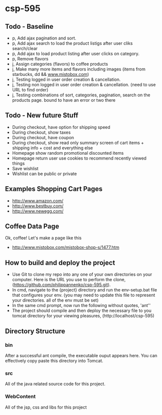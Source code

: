 csp-595
=======

## Todo - Baseline
* p, Add ajax pagination and sort.
* p, Add ajax search to load the product listigs after user cliks search/clear
* p, Add ajax to load product listing after user clicks on category.
* p, Remove flavors
* j, Assign categories (flavors) to coffee products
* j, Make many more items and flavors including images (items from starbucks, dd && www.mistobox.com)
* j, Testing logged in user order creation & cancellation.
* j, Testing non logged in user order creation & cancellation. (need to use URL to find order)
* j, Testing combinations of sort, categories, pagination, search on the products page. bound to have an error or two there

## Todo - New future Stuff
* During checkout, have option for shipping speed
* During checkout, show taxes
* During checkout, have coupon
* During checkout, show read only summary screen of cart items + shipping info + cost and everything else 
* Homepage show random promotional discounted items
* Homepage return user use cookies to recommend recently viewed things
* Save wishlist
* Wishlist can be public or private

## Examples Shopping Cart Pages
* http://www.amazon.com/
* http://www.bestbuy.com/
* http://www.newegg.com/

## Coffee Data Page
Ok, coffee! Let's make a page like this
* http://www.mistobox.com/mistobox-shop-s/1477.htm

## How to build and deploy the project
* Use Git to clone my repo into any one of your own directories on your computer. Here is the URL you use to perform the clone,(https://github.com/philippannenko/csp-595.git).
* In cmd, navigate to the {project} directory and run the env-setup.bat file that configures your env. (you may need to update this file to represent your directories. all of the env must be set)
* In the same cmd prompt, now run the following without quotes, 'ant''
* The project should compile and then deploy the necessary file to you tomcat directory for your viewing pleasures, (http://localhost/csp-595)

## Directory Structure

### bin
After a successful ant compile, the executable ouput appears here. You can effectively copy paste this directory into Tomcat.

### src
All of the java related source code for this project.

### WebContent
All of the jsp, css and libs for this project
